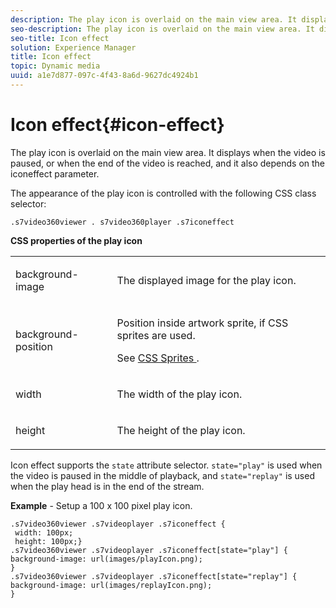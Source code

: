 ```yaml
---
description: The play icon is overlaid on the main view area. It displays when the video is paused, or when the end of the video is reached, and it also depends on the iconeffect parameter.
seo-description: The play icon is overlaid on the main view area. It displays when the video is paused, or when the end of the video is reached, and it also depends on the iconeffect parameter.
seo-title: Icon effect
solution: Experience Manager
title: Icon effect
topic: Dynamic media
uuid: a1e7d877-097c-4f43-8a6d-9627dc4924b1
---
```


# Icon effect{#icon-effect}

The play icon is overlaid on the main view area. It displays when the video is paused, or when the end of the video is reached, and it also depends on the iconeffect parameter.

<!--<a id="section_061E550C1C1D4DB2BD663A898895B38C"></a>-->

The appearance of the play icon is controlled with the following CSS class selector:

```
.s7video360viewer . s7video360player .s7iconeffect
```

**CSS properties of the play icon**

<table id="table_C48C56E696304C9BAFEE71BA9EA9A174"> 
 <tbody> 
  <tr> 
   <td colname="col1"> <p> <span class="codeph"> background-image </span> </p> </td> 
   <td colname="col2"> <p> The displayed image for the play icon. </p> </td> 
  </tr> 
  <tr> 
   <td colname="col1"> <p> <span class="codeph"> background-position </span> </p> </td> 
   <td colname="col2"> <p> Position inside artwork sprite, if CSS sprites are used. </p> <p>See <a href="../../../c-html5-aem-asset-viewers/c-html5-aem-video360/c-html5-aem-video360-customizingviewer/c-html5-aem-video360-customizingviewer.md#section-9b6d8d601cb441d08214dada7bb4eddc" format="dita" scope="local"> CSS Sprites </a>. </p> </td> 
  </tr> 
  <tr> 
   <td colname="col1"> <p> <span class="codeph"> width </span> </p> </td> 
   <td colname="col2"> <p> The width of the play icon. </p> </td> 
  </tr> 
  <tr> 
   <td colname="col1"> <p> <span class="codeph"> height </span> </p> </td> 
   <td colname="col2"> <p>The height of the play icon. </p> </td> 
  </tr> 
 </tbody> 
</table>

Icon effect supports the `state` attribute selector. `state="play"` is used when the video is paused in the middle of playback, and `state="replay"` is used when the play head is in the end of the stream.

**Example** - Setup a 100 x 100 pixel play icon.

```
.s7video360viewer .s7videoplayer .s7iconeffect { 
 width: 100px; 
 height: 100px;} 
.s7video360viewer .s7videoplayer .s7iconeffect[state="play"] { 
background-image: url(images/playIcon.png); 
} 
.s7video360viewer .s7videoplayer .s7iconeffect[state="replay"] { 
background-image: url(images/replayIcon.png); 
}
```

